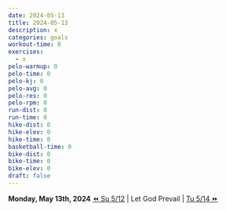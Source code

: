 ```yaml
---
date: 2024-05-13
title: 2024-05-13
description: x
categories: goals
workout-time: 0
exercises:
  - x
pelo-warmup: 0
pelo-time: 0
pelo-kj: 0
pelo-avg: 0
pelo-res: 0
pelo-rpm: 0
run-dist: 0
run-time: 0
hike-dist: 0
hike-elev: 0
hike-time: 0
basketball-time: 0
bike-dist: 0
bike-time: 0
bike-elev: 0
draft: false
---
```

**Monday, May 13th, 2024**
[⏪ Su 5/12](goals/2024-05-12) | Let God Prevail | [Tu 5/14 ⏩](goals/2024-05-14)


